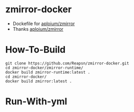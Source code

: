 # zmirror-docker
    
- Dockefile for [aploium/zmirror](https://github.com/aploium/zmirror)
- Thanks [aploium/zmirror](https://github.com/aploium/zmirror)

# How-To-Build

~~~shell
git clone https://github.com/Reapsn/zmirror-docker.git
cd zmirror-docker/zmirror-runtime/
docker build zmirror-runtime:latest .
cd zmirror-docker/
docker build zmirror:latest .
~~~

# Run-With-yml
